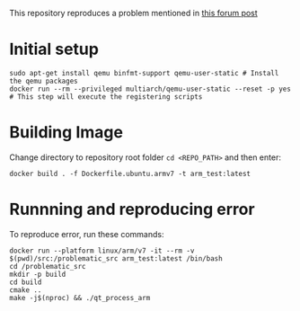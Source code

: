 This repository reproduces a problem mentioned in [this forum post](https://forum.qt.io/topic/137740/qprocess-docker-problem)


# Initial setup
```
sudo apt-get install qemu binfmt-support qemu-user-static # Install the qemu packages
docker run --rm --privileged multiarch/qemu-user-static --reset -p yes # This step will execute the registering scripts
```
# Building Image
Change directory to repository root folder `cd <REPO_PATH>` and then enter:

```
docker build . -f Dockerfile.ubuntu.armv7 -t arm_test:latest
```

# Runnning and reproducing error
To reproduce error, run these commands:
```
docker run --platform linux/arm/v7 -it --rm -v $(pwd)/src:/problematic_src arm_test:latest /bin/bash
cd /problematic_src
mkdir -p build 
cd build 
cmake ..
make -j$(nproc) && ./qt_process_arm
```
